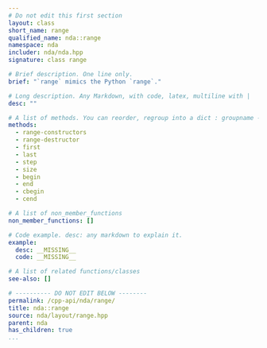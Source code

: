 ```yaml
---
# Do not edit this first section
layout: class
short_name: range
qualified_name: nda::range
namespace: nda
includer: nda/nda.hpp
signature: class range

# Brief description. One line only.
brief: "`range` mimics the Python `range`."

# Long description. Any Markdown, with code, latex, multiline with |
desc: ""

# A list of methods. You can reorder, regroup into a dict : groupname -> list
methods:
  - range-constructors
  - range-destructor
  - first
  - last
  - step
  - size
  - begin
  - end
  - cbegin
  - cend

# A list of non_member_functions
non_member_functions: []

# Code example. desc: any markdown to explain it.
example:
  desc: __MISSING__
  code: __MISSING__

# A list of related functions/classes
see-also: []

# ---------- DO NOT EDIT BELOW --------
permalink: /cpp-api/nda/range/
title: nda::range
source: nda/layout/range.hpp
parent: nda
has_children: true
...
```


